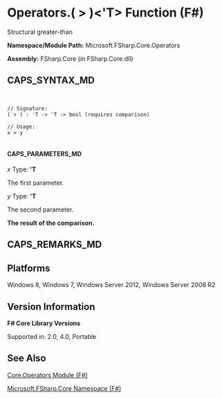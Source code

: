 # Operators.( > )<'T> Function (F#)

Structural greater-than

**Namespace/Module Path:** Microsoft.FSharp.Core.Operators

**Assembly:** FSharp.Core (in FSharp.Core.dll)


## CAPS_SYNTAX_MD



```


// Signature:
( > ) : 'T -> 'T -> bool (requires comparison)

// Usage:
x > y


```



#### CAPS_PARAMETERS_MD
*x*
Type: **'T**


The first parameter.


*y*
Type: **'T**


The second parameter.



**The result of the comparison.**
## CAPS_REMARKS_MD

## Platforms
Windows 8, Windows 7, Windows Server 2012, Windows Server 2008 R2


## Version Information
**F# Core Library Versions**

Supported in: 2.0, 4.0, Portable




## See Also
[Core.Operators Module &#40;F&#35;&#41;](Core.Operators+Module+%28F%23%29.md)

[Microsoft.FSharp.Core Namespace &#40;F&#35;&#41;](Microsoft.FSharp.Core+Namespace+%28F%23%29.md)

